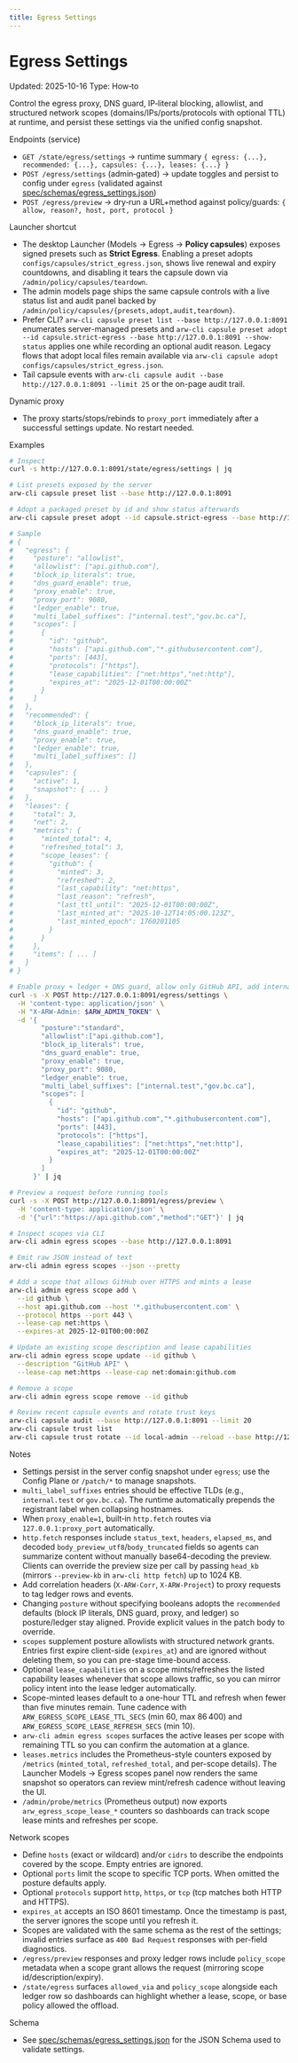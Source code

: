 ```yaml
---
title: Egress Settings
---
```


# Egress Settings
Updated: 2025-10-16
Type: How‑to

Control the egress proxy, DNS guard, IP‑literal blocking, allowlist, and structured network scopes (domains/IPs/ports/protocols with optional TTL) at runtime, and persist these settings via the unified config snapshot.

Endpoints (service)
- `GET /state/egress/settings` → runtime summary `{ egress: {...}, recommended: {...}, capsules: {...}, leases: {...} }`
- `POST /egress/settings` (admin‑gated) → update toggles and persist to config under `egress` (validated against [spec/schemas/egress_settings.json](https://github.com/t3hw00t/ARW/blob/main/spec/schemas/egress_settings.json))
- `POST /egress/preview` → dry‑run a URL+method against policy/guards: `{ allow, reason?, host, port, protocol }`

Launcher shortcut
- The desktop Launcher (Models → Egress → **Policy capsules**) exposes signed presets such as **Strict Egress**. Enabling a preset adopts `configs/capsules/strict_egress.json`, shows live renewal and expiry countdowns, and disabling it tears the capsule down via `/admin/policy/capsules/teardown`.
- The admin models page ships the same capsule controls with a live status list and audit panel backed by `/admin/policy/capsules/{presets,adopt,audit,teardown}`.
- Prefer CLI? `arw-cli capsule preset list --base http://127.0.0.1:8091` enumerates server-managed presets and `arw-cli capsule preset adopt --id capsule.strict-egress --base http://127.0.0.1:8091 --show-status` applies one while recording an optional audit reason. Legacy flows that adopt local files remain available via `arw-cli capsule adopt configs/capsules/strict_egress.json`.
- Tail capsule events with `arw-cli capsule audit --base http://127.0.0.1:8091 --limit 25` or the on-page audit trail.

Dynamic proxy
- The proxy starts/stops/rebinds to `proxy_port` immediately after a successful settings update. No restart needed.

Examples
```bash
# Inspect
curl -s http://127.0.0.1:8091/state/egress/settings | jq

# List presets exposed by the server
arw-cli capsule preset list --base http://127.0.0.1:8091

# Adopt a packaged preset by id and show status afterwards
arw-cli capsule preset adopt --id capsule.strict-egress --base http://127.0.0.1:8091 --show-status

# Sample
# {
#   "egress": {
#     "posture": "allowlist",
#     "allowlist": ["api.github.com"],
#     "block_ip_literals": true,
#     "dns_guard_enable": true,
#     "proxy_enable": true,
#     "proxy_port": 9080,
#     "ledger_enable": true,
#     "multi_label_suffixes": ["internal.test","gov.bc.ca"],
#     "scopes": [
#       {
#         "id": "github",
#         "hosts": ["api.github.com","*.githubusercontent.com"],
#         "ports": [443],
#         "protocols": ["https"],
#         "lease_capabilities": ["net:https","net:http"],
#         "expires_at": "2025-12-01T00:00:00Z"
#       }
#     ]
#   },
#   "recommended": {
#     "block_ip_literals": true,
#     "dns_guard_enable": true,
#     "proxy_enable": true,
#     "ledger_enable": true,
#     "multi_label_suffixes": []
#   },
#   "capsules": {
#     "active": 1,
#     "snapshot": { ... }
#   },
#   "leases": {
#     "total": 3,
#     "net": 2,
#     "metrics": {
#       "minted_total": 4,
#       "refreshed_total": 3,
#       "scope_leases": {
#         "github": {
#           "minted": 3,
#           "refreshed": 2,
#           "last_capability": "net:https",
#           "last_reason": "refresh",
#           "last_ttl_until": "2025-12-01T00:00:00Z",
#           "last_minted_at": "2025-10-12T14:05:00.123Z",
#           "last_minted_epoch": 1760201105
#         }
#       }
#     },
#     "items": [ ... ]
#   }
# }

# Enable proxy + ledger + DNS guard, allow only GitHub API, add internal suffixes, persist
curl -s -X POST http://127.0.0.1:8091/egress/settings \
  -H 'content-type: application/json' \
  -H "X-ARW-Admin: $ARW_ADMIN_TOKEN" \
  -d '{
        "posture":"standard",
        "allowlist":["api.github.com"],
        "block_ip_literals": true,
        "dns_guard_enable": true,
        "proxy_enable": true,
        "proxy_port": 9080,
        "ledger_enable": true,
        "multi_label_suffixes": ["internal.test","gov.bc.ca"],
        "scopes": [
          {
            "id": "github",
            "hosts": ["api.github.com","*.githubusercontent.com"],
            "ports": [443],
            "protocols": ["https"],
            "lease_capabilities": ["net:https","net:http"],
            "expires_at": "2025-12-01T00:00:00Z"
          }
        ]
      }' | jq

# Preview a request before running tools
curl -s -X POST http://127.0.0.1:8091/egress/preview \
  -H 'content-type: application/json' \
  -d '{"url":"https://api.github.com","method":"GET"}' | jq

# Inspect scopes via CLI
arw-cli admin egress scopes --base http://127.0.0.1:8091

# Emit raw JSON instead of text
arw-cli admin egress scopes --json --pretty

# Add a scope that allows GitHub over HTTPS and mints a lease
arw-cli admin egress scope add \
  --id github \
  --host api.github.com --host '*.githubusercontent.com' \
  --protocol https --port 443 \
  --lease-cap net:https \
  --expires-at 2025-12-01T00:00:00Z

# Update an existing scope description and lease capabilities
arw-cli admin egress scope update --id github \
  --description "GitHub API" \
  --lease-cap net:https --lease-cap net:domain:github.com

# Remove a scope
arw-cli admin egress scope remove --id github

# Review recent capsule events and rotate trust keys
arw-cli capsule audit --base http://127.0.0.1:8091 --limit 20
arw-cli capsule trust list
arw-cli capsule trust rotate --id local-admin --reload --base http://127.0.0.1:8091
```

Notes
- Settings persist in the server config snapshot under `egress`; use the Config Plane or `/patch/*` to manage snapshots.
- `multi_label_suffixes` entries should be effective TLDs (e.g., `internal.test` or `gov.bc.ca`). The runtime automatically prepends the registrant label when collapsing hostnames.
- When `proxy_enable=1`, built‑in `http.fetch` routes via `127.0.0.1:proxy_port` automatically.
- `http.fetch` responses include `status_text`, `headers`, `elapsed_ms`, and decoded `body_preview_utf8`/`body_truncated` fields so agents can summarize content without manually base64-decoding the preview. Clients can override the preview size per call by passing `head_kb` (mirrors `--preview-kb` in `arw-cli http fetch`) up to 1024 KB.
- Add correlation headers (`X-ARW-Corr`, `X-ARW-Project`) to proxy requests to tag ledger rows and events.
- Changing `posture` without specifying booleans adopts the `recommended` defaults (block IP literals, DNS guard, proxy, and ledger) so posture/ledger stay aligned. Provide explicit values in the patch body to override.
- `scopes` supplement posture allowlists with structured network grants. Entries first expire client-side (`expires_at`) and are ignored without deleting them, so you can pre-stage time-bound access.
- Optional `lease_capabilities` on a scope mints/refreshes the listed capability leases whenever that scope allows traffic, so you can mirror policy intent into the lease ledger automatically.
- Scope-minted leases default to a one-hour TTL and refresh when fewer than five minutes remain. Tune cadence with `ARW_EGRESS_SCOPE_LEASE_TTL_SECS` (min 60, max 86 400) and `ARW_EGRESS_SCOPE_LEASE_REFRESH_SECS` (min 10).
- `arw-cli admin egress scopes` surfaces the active leases per scope with remaining TTL so you can confirm the automation at a glance.
- `leases.metrics` includes the Prometheus-style counters exposed by `/metrics` (`minted_total`, `refreshed_total`, and per-scope details). The Launcher Models → Egress scopes panel now renders the same snapshot so operators can review mint/refresh cadence without leaving the UI.
- `/admin/probe/metrics` (Prometheus output) now exports `arw_egress_scope_lease_*` counters so dashboards can track scope lease mints and refreshes per scope.

Network scopes
- Define `hosts` (exact or wildcard) and/or `cidrs` to describe the endpoints covered by the scope. Empty entries are ignored.
- Optional `ports` limit the scope to specific TCP ports. When omitted the posture defaults apply.
- Optional `protocols` support `http`, `https`, or `tcp` (tcp matches both HTTP and HTTPS).
- `expires_at` accepts an ISO 8601 timestamp. Once the timestamp is past, the server ignores the scope until you refresh it.
- Scopes are validated with the same schema as the rest of the settings; invalid entries surface as `400 Bad Request` responses with per-field diagnostics.
- `/egress/preview` responses and proxy ledger rows include `policy_scope` metadata when a scope grant allows the request (mirroring scope id/description/expiry).
- `/state/egress` surfaces `allowed_via` and `policy_scope` alongside each ledger row so dashboards can highlight whether a lease, scope, or base policy allowed the offload.

Schema
- See [spec/schemas/egress_settings.json](https://github.com/t3hw00t/ARW/blob/main/spec/schemas/egress_settings.json) for the JSON Schema used to validate settings.
